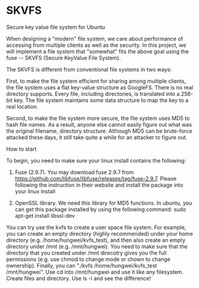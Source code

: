 # SKVFS
Secure key value file system for Ubuntu

When designing a "modern" file system, we care about performance of accessing from multiple clients as well as the security. In this project, we will implement a file system that "somewhat" fits the above goal using the fuse -- SKVFS (Secure KeyValue File System).

The SKVFS is different from conventional file systems in two ways:

First, to make the file system efficient for sharing among multiple clients, the file system uses a flat key-value structure as GoogleFS. There is no real directory supports. Every file, including directories, is translated into a 256-bit key. The file system maintains some data structure to map the key to a real location.

Second, to make the file system more secure, the file system uses MD5 to hash file names. As a result, anyone else cannot easily figure out what was the original filename, directory structure. Although MD5 can be brute-force attacked these days, it still take quite a while for an attacker to figure out. 

How to start

To begin, you need to make sure your linux install contains the following:
1. Fuse (2.9.7). You may download fuse 2.9.7 from https://github.com/libfuse/libfuse/releases/tag/fuse-2.9.7. Please following the instruction in their website and install the package into your linux install

2. OpenSSL library. We need this library for MD5 functions. In ubuntu, you can get this package installed by using the following command:
sudo apt-get install libssl-dev

You can try use the kvfs to create a user space file system. For example, you can create an empty directory (highly recommended) under your home directory (e.g. /home/hungwei/kvfs_test), and then also create an empty directory under /mnt (e.g. /mnt/hungwei). You need to make sure that the directory that you created under /mnt direcotry gives you the full permissions (e.g. use chmod to change mode or chown to change ownership). Finally, you can "./kvfs /home/hungwei/kvfs_test /mnt/hungwei".
Use cd into /mnt/hungwei and use it like any filesystem. Create files and directory. Use ls -l and see the difference!
